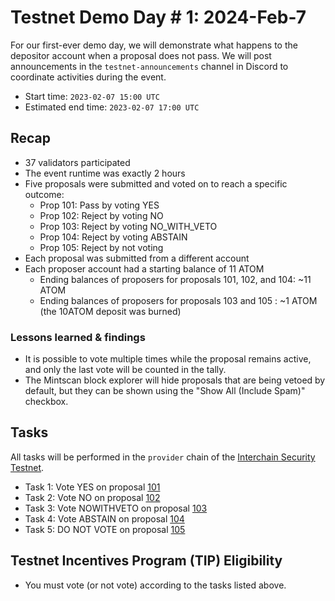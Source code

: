 # Testnet Demo Day # 1: 2024-Feb-7

For our first-ever demo day, we will demonstrate what happens to the depositor account when a proposal does not pass.
We will post announcements in the `testnet-announcements` channel in Discord to coordinate activities during the event.

* Start time: `2023-02-07 15:00 UTC`
* Estimated end time: `2023-02-07 17:00 UTC`

## Recap

* 37 validators participated
* The event runtime was exactly 2 hours
* Five proposals were submitted and voted on to reach a specific outcome:
  * Prop 101: Pass by voting YES
  * Prop 102: Reject by voting NO
  * Prop 103: Reject by voting NO_WITH_VETO
  * Prop 104: Reject by voting ABSTAIN
  * Prop 105: Reject by not voting
* Each proposal was submitted from a different account
* Each proposer account had a starting balance of 11 ATOM
  * Ending balances of proposers for proposals 101, 102, and 104: ~11 ATOM
  * Ending balances of proposers for proposals 103 and 105 : ~1 ATOM (the 10ATOM deposit was burned)

### Lessons learned & findings

* It is possible to vote multiple times while the proposal remains active, and only the last vote will be counted in the tally.
* The Mintscan block explorer will hide proposals that are being vetoed by default, but they can be shown using the "Show All (Include Spam)" checkbox.

## Tasks

All tasks will be performed in the `provider` chain of the [Interchain Security Testnet](/interchain-security/provider/README.md).

* Task 1: Vote YES on proposal [101](https://explorer.ics-testnet.polypore.xyz/provider/gov/101)
* Task 2: Vote NO on proposal [102](https://explorer.ics-testnet.polypore.xyz/provider/gov/102)
* Task 3: Vote NOWITHVETO on proposal [103](https://explorer.ics-testnet.polypore.xyz/provider/gov/103)
* Task 4: Vote ABSTAIN on proposal [104](https://explorer.ics-testnet.polypore.xyz/provider/gov/104)
* Task 5: DO NOT VOTE on proposal [105](https://explorer.ics-testnet.polypore.xyz/provider/gov/105)

## Testnet Incentives Program (TIP) Eligibility

* You must vote (or not vote) according to the tasks listed above.

